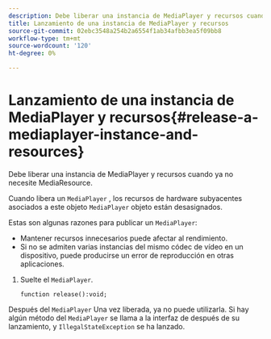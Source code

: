 ```yaml
---
description: Debe liberar una instancia de MediaPlayer y recursos cuando ya no necesite MediaResource.
title: Lanzamiento de una instancia de MediaPlayer y recursos
source-git-commit: 02ebc3548a254b2a6554f1ab34afbb3ea5f09bb8
workflow-type: tm+mt
source-wordcount: '120'
ht-degree: 0%

---
```


# Lanzamiento de una instancia de MediaPlayer y recursos{#release-a-mediaplayer-instance-and-resources}

Debe liberar una instancia de MediaPlayer y recursos cuando ya no necesite MediaResource.

Cuando libera un `MediaPlayer` , los recursos de hardware subyacentes asociados a este objeto `MediaPlayer` objeto están desasignados.

Estas son algunas razones para publicar un `MediaPlayer`:

* Mantener recursos innecesarios puede afectar al rendimiento.
* Si no se admiten varias instancias del mismo códec de vídeo en un dispositivo, puede producirse un error de reproducción en otras aplicaciones.

1. Suelte el `MediaPlayer`.

   ```
   function release():void;
   ```

Después del `MediaPlayer` Una vez liberada, ya no puede utilizarla. Si hay algún método del `MediaPlayer` se llama a la interfaz de después de su lanzamiento, y `IllegalStateException` se ha lanzado.
